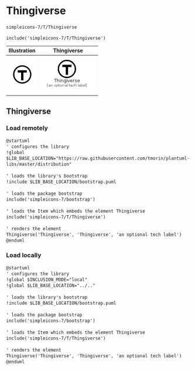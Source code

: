 # Thingiverse


```text
simpleicons-7/T/Thingiverse
```

```text
include('simpleicons-7/T/Thingiverse')
```



| Illustration | Thingiverse |
| :---: | :---: |
| ![illustration for Illustration](../../simpleicons-7/T/Thingiverse.png) | ![illustration for Thingiverse](../../simpleicons-7/T/Thingiverse.Local.png) |




## Thingiverse

### Load remotely
```plantuml
@startuml
' configures the library
!global $LIB_BASE_LOCATION="https://raw.githubusercontent.com/tmorin/plantuml-libs/master/distribution"

' loads the library's bootstrap
!include $LIB_BASE_LOCATION/bootstrap.puml

' loads the package bootstrap
include('simpleicons-7/bootstrap')

' loads the Item which embeds the element Thingiverse
include('simpleicons-7/T/Thingiverse')

' renders the element
Thingiverse('Thingiverse', 'Thingiverse', 'an optional tech label')
@enduml
```

### Load locally
```plantuml
@startuml
' configures the library
!global $INCLUSION_MODE="local"
!global $LIB_BASE_LOCATION="../.."

' loads the library's bootstrap
!include $LIB_BASE_LOCATION/bootstrap.puml

' loads the package bootstrap
include('simpleicons-7/bootstrap')

' loads the Item which embeds the element Thingiverse
include('simpleicons-7/T/Thingiverse')

' renders the element
Thingiverse('Thingiverse', 'Thingiverse', 'an optional tech label')
@enduml
```

